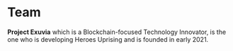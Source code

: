 # Team

**Project Exuvia** which is a Blockchain-focused Technology Innovator, is the one who is developing Heroes Uprising and is founded in early 2021.
